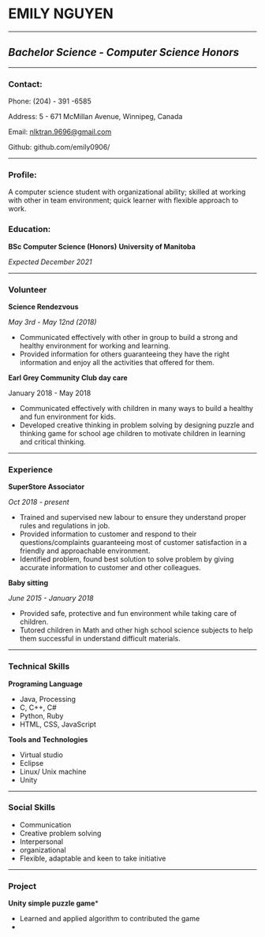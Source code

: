 # **EMILY NGUYEN**
-----------------------------------------------------
## *Bachelor Science - Computer Science Honors*
-----------------------------------------------------
###  **Contact:**
Phone: (204) - 391 -6585

Address: 5 - 671 McMillan Avenue, Winnipeg, Canada

Email: nlktran.9696@gmail.com

Github: github.com/emily0906/

------------------------------------------------

### **Profile:**
A computer science student with organizational ability; skilled at working with other in team environment; quick learner with flexible approach to work.
### **Education:**
**BSc Computer Science (Honors)**
**University of Manitoba**

*Expected December 2021*

--------------------------------------------

### **Volunteer**
**Science Rendezvous**

*May 3rd - May 12nd (2018)*
* Communicated effectively with other in group to build a strong and healthy environment for working and learning.
* Provided information for others guaranteeing they have the right information and enjoy all the activities that offered for them.

**Earl Grey Community Club day care**

January 2018 - May 2018
* Communicated effectively with children in many ways to build a healthy and fun environment for kids.
* Developed creative thinking in problem solving by designing puzzle and thinking game for school age children to motivate children in learning and critical thinking.

----------------------------------

### **Experience**
**SuperStore Associator**

*Oct 2018 - present*
* Trained and supervised new labour to ensure they understand proper rules and regulations in job.
* Provided information to customer and respond to their questions/complaints guaranteeing most of customer satisfaction in a friendly and approachable environment.
* Identified problem, found best solution to solve problem by giving accurate information to customer and other colleagues.

**Baby sitting**

*June 2015 - January 2018*
* Provided safe, protective and fun environment while taking care of children.
* Tutored children in Math and other high school science subjects to help them successful in understand difficult materials.

-----------------------------------

### **Technical Skills**
**Programing Language**
* Java, Processing
* C, C++, C#
* Python, Ruby
* HTML, CSS, JavaScript

**Tools and Technologies**
* Virtual studio
* Eclipse
* Linux/ Unix machine
* Unity

----------------------------------

### **Social Skills**
* Communication
* Creative problem solving
* Interpersonal
* organizational
* Flexible, adaptable and keen to take initiative
-----------------------------------

### Project
**Unity simple puzzle game***
* Learned and applied algorithm to contributed the game
* 
